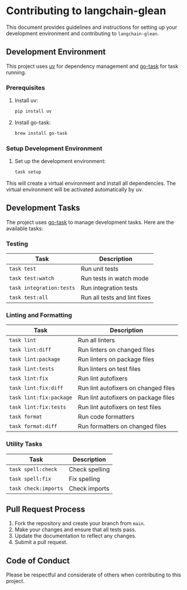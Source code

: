 # Contributing to langchain-glean

This document provides guidelines and instructions for setting up your development environment and contributing to `langchain-glean`.

## Development Environment

This project uses [uv](https://github.com/astral-sh/uv) for dependency management and [go-task](https://taskfile.dev/) for task running.

### Prerequisites

1. Install uv:

    ```bash
    pip install uv
    ```

1. Install go-task:

    ```bash
    brew install go-task
    ```

### Setup Development Environment

1. Set up the development environment:

    ```bash
    task setup
    ```

This will create a virtual environment and install all dependencies. The virtual environment will be activated automatically by uv.

## Development Tasks

The project uses [go-task](https://taskfile.dev/) to manage development tasks. Here are the available tasks:

### Testing

| Task | Description |
|------|-------------|
| `task test` | Run unit tests |
| `task test:watch` | Run tests in watch mode |
| `task integration:tests` | Run integration tests |
| `task test:all` | Run all tests and lint fixes |

### Linting and Formatting

| Task | Description |
|------|-------------|
| `task lint` | Run all linters |
| `task lint:diff` | Run linters on changed files |
| `task lint:package` | Run linters on package files |
| `task lint:tests` | Run linters on test files |
| `task lint:fix` | Run lint autofixers |
| `task lint:fix:diff` | Run lint autofixers on changed files |
| `task lint:fix:package` | Run lint autofixers on package files |
| `task lint:fix:tests` | Run lint autofixers on test files |
| `task format` | Run code formatters |
| `task format:diff` | Run formatters on changed files |

### Utility Tasks

| Task | Description |
|------|-------------|
| `task spell:check` | Check spelling |
| `task spell:fix` | Fix spelling |
| `task check:imports` | Check imports |

## Pull Request Process

1. Fork the repository and create your branch from `main`.
2. Make your changes and ensure that all tests pass.
3. Update the documentation to reflect any changes.
4. Submit a pull request.

## Code of Conduct

Please be respectful and considerate of others when contributing to this project.
